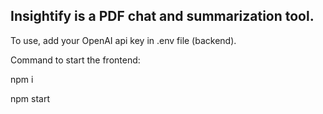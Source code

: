<h2>Insightify is a PDF chat and summarization tool.</h2>
To use, add your OpenAI api key in .env file (backend). 

Command to start the frontend: 

npm i

npm start
